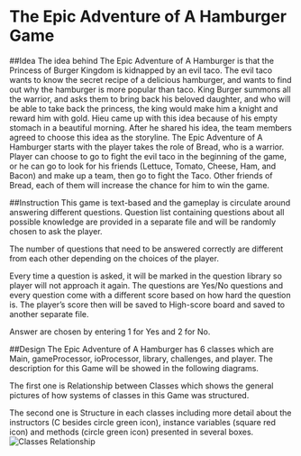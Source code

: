 # The Epic Adventure of A Hamburger Game

##Idea
The idea behind The Epic Adventure of A Hamburger is that the Princess of Burger Kingdom is kidnapped by an evil taco. The evil taco wants to know the secret recipe of a delicious hamburger, and wants to find out why the hamburger is more popular than taco. King Burger summons all the warrior, and asks them to bring back his beloved daughter, and who will be able to take back the princess, the king would make him a knight and reward him with gold. Hieu came up with this idea because of his empty stomach in a beautiful morning. After he shared his idea, the team members agreed to choose this idea as the storyline. The Epic Adventure of A Hamburger starts with the player takes the role of Bread, who is a warrior. Player can choose to go to fight the evil taco in the beginning of the game, or he can go to look for his friends (Lettuce, Tomato, Cheese, Ham, and Bacon) and make up a team, then go to fight the Taco. Other friends of Bread, each of them will increase the chance for him to win the game.

##Instruction
This game is text-based and the gameplay is circulate around answering different questions. Question list containing questions about all possible knowledge are provided in a separate file and will be randomly chosen to ask the player.

The number of questions that need to be answered correctly are different from each other depending on the choices of the player.

Every time a question is asked, it will be marked in the question library so player will not approach it again. The questions are Yes/No questions and every question come with a different score based on how hard the question is. The player’s score then will be saved to High-score board and saved to another separate file.

Answer are chosen by entering 1 for Yes and 2 for No.

##Design
The Epic Adventure of A Hamburger has 6 classes which are Main, gameProcessor, ioProcessor, library, challenges, and player. The description for this Game will be showed in the following diagrams.

The first one is Relationship between Classes which shows the general pictures of how systems of classes in this Game was structured.

The second one is Structure in each classes including more detail about the instructors 
(C besides circle green icon), instance variables (square red icon) and methods (circle green icon) presented in several boxes.
![Classes Relationship](https://farm1.staticflickr.com/758/22487663777_3216fe5e36.jpg)
